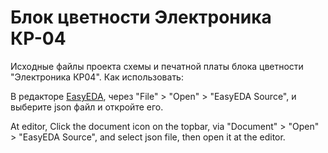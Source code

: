 # Блок цветности Электроника КР-04

Исходные файлы проекта схемы и печатной платы блока цветности "Электроника КР04".
Как использовать:

В редакторе [EasyEDA](https://easyeda.com/editor), через "File" > "Open" > "EasyEDA Source", и выберите json файл и откройте его.

At editor, Click the document icon on the topbar, via "Document" > "Open" > "EasyEDA Source", and select json file, then open it at the editor.
